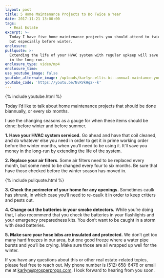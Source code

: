 ```yaml
---
layout: post
title: 5 Home Maintenance Projects to Do Twice a Year
date: 2017-11-21 13:00:00
tags:
  - Real Estate
excerpt: >-
  Today I have five home maintenance projects you should attend to twice a year,
  but especially before winter.
enclosure:
pullquote: >-
  Extending the life of your HVAC system with regular upkeep will save you money
  in the long-run.
enclosure_type: video/mp4
enclosure_time:
use_youtube_image: false
youtube_alternate_image: /uploads/karlyn-ellis-bi--annual-maintance-youtube-1-1.jpg
youtube_code: 'https://youtu.be/NvRVkHq2--k'
---
```



{% include youtube.html %}

Today I’d like to talk about home maintenance projects that should be done biannually, or every six months.

I use the changing seasons as a gauge for when these items should be done: before winter and before summer.

**1. Have your HVAC system serviced.** Go ahead and have that coil cleaned, and do whatever else you need in order to get it in prime working order before the winter months, when you’ll need to be using it. It’ll save you money in the long-run by extending the life of the system.

**2. Replace your air filters.** Some air filters need to be replaced every month, but some need to be changed every four to six months. Be sure that have those checked before the winter season has moved in.

{% include pullquote.html %}

**3. Check the perimeter of your home for any openings.** Sometimes caulk has shrunk, in which case you’ll need to re-caulk it in order to keep critters and pests out.

**4. Change out the batteries in your smoke detectors.** While you’re doing that, I also recommend that you check the batteries in your flashlights and your emergency preparedness kits. You don’t want to be caught in a storm with dead batteries.

**5. Make sure your hose bibs are insulated and protected.** We don’t get too many hard freezes in our area, but one good freeze where a water pipe bursts and you’ll be crying. Make sure those are all wrapped up well for the winter.

If you have any questions about this or other real estate-related topics, please feel free to reach out. My phone number is (512) 658-6476 or email me at karlyn@prosperprops.com. I look forward to hearing from you soon.